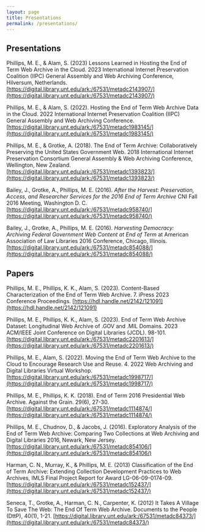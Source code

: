 ```yaml
---
layout: page
title: Presentations
permalink: /presentations/
---
```


## Presentations

Phillips, M. E., & Alam, S. (2023) Lessons Learned in Hosting the End of Term Web Archive in the Cloud. 2023 International Internet Preservation Coalition (IIPC) General Assembly and Web Archiving Conference, Hilversum, Netherlands. [https://digital.library.unt.edu/ark:/67531/metadc2143907/](https://digital.library.unt.edu/ark:/67531/metadc2143907/)

Phillips, M. E., & Alam, S. (2022). Hosting the End of Term Web Archive Data in the Cloud. 2022 International Internet Preservation Coalition (IIPC) General Assembly and Web Archiving Conference. [https://digital.library.unt.edu/ark:/67531/metadc1983145/](https://digital.library.unt.edu/ark:/67531/metadc1983145/)

Phillips, M. E., & Grotke, A. (2018). The End of Term Archive: Collaboratively Preserving the United States Government Web. 2018 International Internet Preservation Consortium General Assembly & Web Archiving Conference, Wellington, New Zealand. [https://digital.library.unt.edu/ark:/67531/metadc1393823/](https://digital.library.unt.edu/ark:/67531/metadc1393823/)

Bailey, J., Grotke, A., Phillips, M. E. (2016). _After the Harvest: Preservation, Access, and Researcher Services for the 2016 End of Term Archive_ CNI Fall 2016 Meeting, Washington D. C. [https://digital.library.unt.edu/ark:/67531/metadc958740/](https://digital.library.unt.edu/ark:/67531/metadc958740/)

Bailey, J., Grotke, A., Phillips, M. E. (2016). _Harvesting Democracy: Archiving Federal Government Web Content at End of Term_ at American Association of Law Libraries 2016 Conference, Chicago, Illinois. [https://digital.library.unt.edu/ark:/67531/metadc854088/](https://digital.library.unt.edu/ark:/67531/metadc854088/)



## Papers

Phillips, M. E., Phillips, K. K., Alam, S. (2023). Content-Based Characterization of the End of Term Web Archive. 7. iPress 2023 Conference Proceedings. [https://hdl.handle.net/2142/121091](https://hdl.handle.net/2142/121091)

Phillips, M. E., Phillips, K. K., Alam, S. (2023). End of Term Web Archive Dataset: Longitudinal Web Archive of .GOV and .MIL Domains. 2023 ACM/IEEE Joint Conference on Digital Libraries (JCDL). 98-101. [https://digital.library.unt.edu/ark:/67531/metadc2201613/](https://digital.library.unt.edu/ark:/67531/metadc2201613/)

Phillips, M. E., Alam, S. (2022). Moving the End of Term Web Archive to the Cloud to Encourage Research Use and Reuse. 4. 2022 Web Archiving and Digital Libraries Virtual Workshop. [https://digital.library.unt.edu/ark:/67531/metadc1998717/](https://digital.library.unt.edu/ark:/67531/metadc1998717/)

Phillips, M. E., Phillips, K. K. (2018). End of Term 2016 Presidential Web Archive. Against the Grain. 29(6), 27-30. [https://digital.library.unt.edu/ark:/67531/metadc1114874/](https://digital.library.unt.edu/ark:/67531/metadc1114874/)

Phillips, M. E., Chudnov, D., & Jacobs, J. (2016). Exploratory Analysis of the End of Term Web Archive: Comparing Two Collections at Web Archiving and Digital Libraries 2016, Newark, New Jersey. [https://digital.library.unt.edu/ark:/67531/metadc854106/](https://digital.library.unt.edu/ark:/67531/metadc854106/)

Harman, C. N., Murray, K., & Phillips, M. E. (2013) Classification of the End of Term Archive: Extending Collection Development Practices to Web Archives, IMLS Final Project Report for Award LG-06-09-0174-09. [https://digital.library.unt.edu/ark:/67531/metadc152437/](https://digital.library.unt.edu/ark:/67531/metadc152437/)

Seneca, T., Grotke, A., Harman, C. N., Carpenter, K. (2012) It Takes A Village To Save The Web: The End Of Term Web Archive. Documents to the People (DttP), 40(1), 1-21. [https://digital.library.unt.edu/ark:/67531/metadc84373/](https://digital.library.unt.edu/ark:/67531/metadc84373/)
